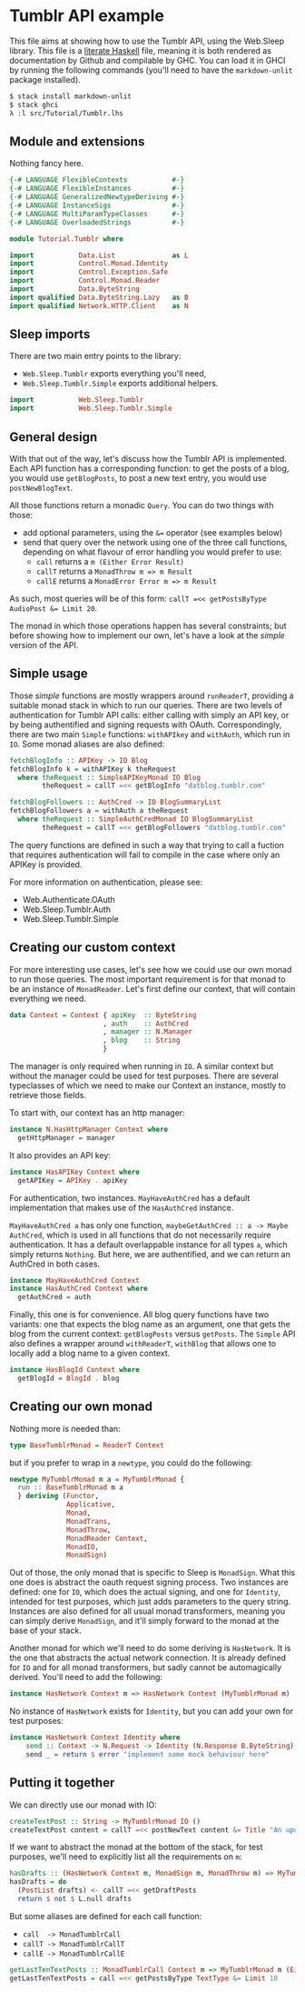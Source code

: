 # Tumblr API example

This file aims at showing how to use the Tumblr API, using the Web.Sleep
library. This file is a [literate
Haskell](https://wiki.haskell.org/Literate_programming) file, meaning it is both
rendered as documentation by Github and compilable by GHC. You can load it in
GHCI by running the following commands (you'll need to have the `markdown-unlit`
package installed).

```bash
$ stack install markdown-unlit
$ stack ghci
λ :l src/Tutorial/Tumblr.lhs
```


## Module and extensions

Nothing fancy here.

```haskell
{-# LANGUAGE FlexibleContexts           #-}
{-# LANGUAGE FlexibleInstances          #-}
{-# LANGUAGE GeneralizedNewtypeDeriving #-}
{-# LANGUAGE InstanceSigs               #-}
{-# LANGUAGE MultiParamTypeClasses      #-}
{-# LANGUAGE OverloadedStrings          #-}

module Tutorial.Tumblr where

import           Data.List              as L
import           Control.Monad.Identity
import           Control.Exception.Safe
import           Control.Monad.Reader
import           Data.ByteString
import qualified Data.ByteString.Lazy   as B
import qualified Network.HTTP.Client    as N
```


## Sleep imports

There are two main entry points to the library:
  * `Web.Sleep.Tumblr` exports everything you'll need,
  * `Web.Sleep.Tumblr.Simple` exports additional helpers.

```haskell
import           Web.Sleep.Tumblr
import           Web.Sleep.Tumblr.Simple
```


## General design

With that out of the way, let's discuss how the Tumblr API is implemented.  Each
API function has a corresponding function: to get the posts of a blog, you would
use `getBlogPosts`, to post a new text entry, you would use `postNewBlogText`.

All those functions return a monadic `Query`. You can do two things with those:
  * add optional parameters, using the `&=` operator (see examples below)
  * send that query over the network using one of the three call functions,
     depending on what flavour of error handling you would prefer to use:
    * `call` returns a `m (Either Error Result)`
    * `callT` returns a `MonadThrow m => m Result`
    * `callE` returns a `MonadError Error m => m Result`

As such, most queries will be of this form:
`callT =<< getPostsByType AudioPost &= Limit 20`.

The monad in which those operations happen has several constraints; but before
showing how to implement our own, let's have a look at the _simple_ version of
the API.


## Simple usage

Those _simple_ functions are mostly wrappers around `runReaderT`, providing a
suitable monad stack in which to run our queries. There are two levels of
authentication for Tumblr API calls: either calling with simply an API key, or
by being authentified and signing requests with OAuth. Correspondingly, there
are two main `Simple` functions: `withAPIkey` and `withAuth`, which run in
`IO`. Some monad aliases are also defined:

```haskell
fetchBlogInfo :: APIKey -> IO Blog
fetchBlogInfo k = withAPIKey k theRequest
  where theRequest :: SimpleAPIKeyMonad IO Blog
        theRequest = callT =<< getBlogInfo "datblog.tumblr.com"

fetchBlogFollowers :: AuthCred -> IO BlogSummaryList
fetchBlogFollowers a = withAuth a theRequest
  where theRequest :: SimpleAuthCredMonad IO BlogSummaryList
        theRequest = callT =<< getBlogFollowers "datblog.tumblr.com"
```

The query functions are defined in such a way that trying to call a fuction that
requires authentication will fail to compile in the case where only an APIKey is
provided.

For more information on authentication, please see:
  * Web.Authenticate.OAuth
  * Web.Sleep.Tumblr.Auth
  * Web.Sleep.Tumblr.Simple


## Creating our custom context

For more interesting use cases, let's see how we could use our own monad to run
those queries. The most important requirement is for that monad to be an
instance of `MonadReader`. Let's first define our context, that will contain
everything we need.

```haskell
data Context = Context { apiKey  :: ByteString
                       , auth    :: AuthCred
                       , manager :: N.Manager
                       , blog    :: String
                       }
```

The manager is only required when running in `IO`. A similar context but without
the manager could be used for test purposes. There are several typeclasses of
which we need to make our Context an instance, mostly to retrieve those fields.

To start with, our context has an http manager:

```haskell
instance N.HasHttpManager Context where
  getHttpManager = manager
```

It also provides an API key:

```haskell
instance HasAPIKey Context where
  getAPIKey = APIKey . apiKey
```

For authentication, two instances. `MayHaveAuthCred` has a default
implementation that makes use of the `HasAuthCred` instance.

`MayHaveAuthCred a` has only one function, `maybeGetAuthCred :: a -> Maybe
AuthCred`, which is used in all functions that do not necessarily require
authentication. It has a default overlappable instance for all types `a`, which
simply returns `Nothing`. But here, we are authentified, and we can return an
AuthCred in both cases.

```haskell
instance MayHaveAuthCred Context
instance HasAuthCred Context where
  getAuthCred = auth
```

Finally, this one is for convenience. All blog query functions have two
variants: one that expects the blog name as an argument, one that gets the blog
from the current context: `getBlogPosts` versus `getPosts`. The `Simple` API
also defines a wrapper around `withReaderT`, `withBlog` that allows one to
locally add a blog name to a given context.

```haskell
instance HasBlogId Context where
  getBlogId = BlogId . blog
```


## Creating our own monad

Nothing more is needed than:

```haskell
type BaseTumblrMonad = ReaderT Context
```

but if you prefer to wrap in a `newtype`, you could do the following:

```haskell
newtype MyTumblrMonad m a = MyTumblrMonad {
  run :: BaseTumblrMonad m a
  } deriving (Functor,
              Applicative,
              Monad,
              MonadTrans,
              MonadThrow,
              MonadReader Context,
              MonadIO,
              MonadSign)
```

Out of those, the only monad that is specific to Sleep is `MonadSign`. What this
one does is abstract the oauth request signing process. Two instances are
defined: one for `IO`, which does the actual signing, and one for `Identity`,
intended for test purposes, which just adds parameters to the query
string. Instances are also defined for all usual monad transformers, meaning you
can simply derive `MonadSign`, and it'll simply forward to the monad at the base
of your stack.

Another monad for which we'll need to do some deriving is `HasNetwork`. It is
the one that abstracts the actual network connection. It is already defined for
`IO` and for all monad transformers, but sadly cannot be automagically
derived. You'll need to add the following:


```haskell
instance HasNetwork Context m => HasNetwork Context (MyTumblrMonad m)
```

No instance of `HasNetwork` exists for `Identity`, but you can add your own for
test purposes:


```haskell
instance HasNetwork Context Identity where
    send :: Context -> N.Request -> Identity (N.Response B.ByteString)
    send _ = return $ error "implement some mock behaviour here"
```



## Putting it together

We can directly use our monad with IO:

```haskell
createTextPost :: String -> MyTumblrMonad IO ()
createTextPost content = callT =<< postNewText content &= Title "An update!"
```

If we want to abstract the monad at the bottom of the stack, for test purposes,
we'll need to explicitly list all the requirements on `m`:

```haskell
hasDrafts :: (HasNetwork Context m, MonadSign m, MonadThrow m) => MyTumblrMonad m Bool
hasDrafts = do
  (PostList drafts) <- callT =<< getDraftPosts
  return $ not $ L.null drafts
```

But some aliases are defined for each call function:
  * `call  -> MonadTumblrCall`
  * `callT -> MonadTumblrCallT`
  * `callE -> MonadTumblrCallE`

```haskell
getLastTenTextPosts :: MonadTumblrCall Context m => MyTumblrMonad m (Either Error PostList)
getLastTenTextPosts = call =<< getPostsByType TextType &= Limit 10
```
